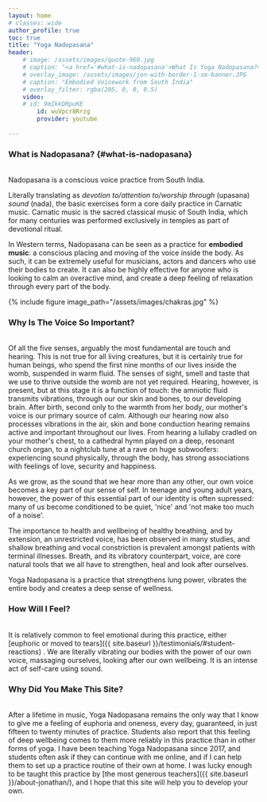 ```yaml
---
layout: home
# classes: wide
author_profile: true
toc: true
title: "Yoga Nadopasana"
header:
    # image: /assets/images/quote-960.jpg
    # caption: "<a href='#what-is-nadopasana'>What Is Yoga Nadopasana?</a>"
    # overlay_image: /assets/images/jon-with-border-1-sm-banner.JPG
    # caption: "Embodied Voicework from South India"
    # overlay_filter: rgba(205, 0, 0, 0.5)
    video:
    # id: 9mIkkDRpuKE
        id: wuVpcr8Rrzg
        provider: youtube
  
---
```

<!-- {% include figure image_path="/assets/images/quote.jpg" alt="image of Saint Thyagaraja" %} -->

### What is Nadopasana? {#what-is-nadopasana}
<br>
Nadopasana is a conscious voice practice from South India.

Literally translating as *devotion to/attention to/worship through* (upasana)  *sound* (nada), the basic exercises form a core daily practice in Carnatic music. Carnatic music is the sacred classical music of South India, which for many centuries was performed exclusively in temples as part of devotional ritual.

In Western terms, Nadopasana can be seen as a practice for <b>embodied music</b>: a conscious placing and moving of the voice inside the body. As such, it can be extremely useful for musicians, actors and dancers who use their bodies to create. It can also be highly effective for anyone who is looking to calm an overactive mind, and create a deep feeling of relaxation through every part of the body.

{% include figure image_path="/assets/images/chakras.jpg"  %}

### Why Is The Voice So Important?
<br>
Of all the five senses, arguably the most fundamental are touch and hearing. This is not true for all living creatures, but it is certainly true for human beings, who spend the first nine months of our lives inside the womb, suspended in warm fluid. The senses of sight, smell and taste that we use to thrive outside the womb are not yet required. Hearing, however, is present, but at this stage it is a function of touch: the amniotic fluid transmits vibrations, through our our skin and bones, to our developing brain. After birth, second only to the warmth from her body, our mother's voice is our primary source of calm. Although our hearing now also processes vibrations in the air, skin and bone conduction hearing remains active and important throughout our lives. From hearing a lullaby cradled on your mother's chest, to a cathedral hymn played on a deep, resonant church organ, to a nightclub tune at a rave on huge subwoofers: experiencing sound physically, through the body, has strong associations with feelings of love, security and happiness.

As we grow, as the sound that we hear more than any other, our own voice becomes a key part of our sense of self. In teenage and young adult years, however, the power of this essential part of our identity is often supressed: many of us become conditioned to be quiet, 'nice' and 'not make too much of a noise'. 

The importance to health and wellbeing of healthy breathing, and by extension, an unrestricted voice, has been observed in many studies, and shallow breathing and vocal constriction is prevalent amongst patients with terminal illnesses. Breath, and its vibratory counterpart, voice, are core natural tools that we all have to strengthen, heal and look after ourselves.

Yoga Nadopasana is a practice that strengthens lung power, vibrates the entire body and creates a deep sense of wellness. 

### How Will I Feel?
<br>
It is relatively common to feel emotional during this practice, either [euphoric or moved to tears]({{ site.baseurl }}/testimonials/#student-reactions) . We are literally vibrating our bodies with the power of our own voice, massaging ourselves, looking after our own wellbeing. It is an intense act of self-care using sound.

### Why Did You Make This Site?
<br>
After a lifetime in music, Yoga Nadopasana remains the only way that I know to give me a feeling of euphoria and oneness, every day, guaranteed, in just fifteen to twenty minutes of practice. Students also report that this feeling of deep wellbeing comes to them more reliably in this practice than in other forms of yoga. I have been teaching Yoga Nadopasana since 2017, and students often ask if they can continue with me online, and if I can help them to set up a practice routine of their own at home. I was lucky enough to be taught this practice by [the most generous teachers]({{ site.baseurl }}/about-jonathan/), and I hope that this site will help you to develop your own. 

